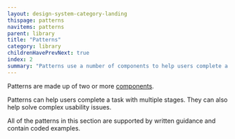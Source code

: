 ```yaml
---
layout: design-system-category-landing
thispage: patterns
navitems: patterns
parent: library
title: "Patterns"
category: library
childrenHavePrevNext: true
index: 2
summary: "Patterns use a number of components to help users complete a task or process."
---
```

Patterns are made up of two or more [components](#).

Patterns can help users complete a task with multiple stages. They can also help solve complex usability issues.

All of the patterns in this section are supported by written guidance and contain coded examples.
